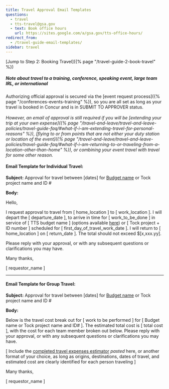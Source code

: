```yaml
---
title: Travel Approval Email Templates
questions:
  - travel
  - tts-travel@gsa.gov
  - text: Book office hours
    url: https://sites.google.com/a/gsa.gov/tts-office-hours/
redirect_from:
  - /travel-guide-email-templates/
sidebar: travel
---
```


[Jump to Step 2: Booking Travel]({% page "/travel-guide-2-book-travel" %}) <br>

##### Note about travel to a training, conference, speaking event, large team IRL, or international

Authorizing official approval is secured via the [event request
process]({% page "/conferences-events-training" %}), so you are all set as long
as your travel is booked in Concur and is in SUBMIT TO APPROVER status. <br>
<br> _However, an email of approval is still required if you will be [extending
your trip at your own
expense]({% page "/travel-and-leave/travel-and-leave-policies/travel-guide-faq/#what-if-i-am-extending-travel-for-personal-reasons" %}),
[flying to or from points that are not either your duty station or location of
the
event]({% page "/travel-and-leave/travel-and-leave-policies/travel-guide-faq/#what-if-i-am-returning-to-or-traveling-from-a-location-other-than-home" %}),
or combining your event travel with travel for some other reason._

#### Email Template for Individual Travel:

**Subject:** Approval for travel between \[dates] for
[Budget name](https://docs.google.com/spreadsheets/d/1twEX5wrriQ3Tbn25wN4n8rZPF9h5NqRQWIskkW6xQpY/edit#gid=0)
or Tock project name and ID #

**Body:**

Hello,

I request approval to travel from \[ home_location ] to \[ work_location ]. I
will depart the \[ departure_date ], to arrive in time for \[ work_to_be_done ]
in service of \[ TTS budget name ] (options available
[here](https://docs.google.com/spreadsheets/d/1twEX5wrriQ3Tbn25wN4n8rZPF9h5NqRQWIskkW6xQpY/edit#gid=0))
or \[ Tock project + ID number ] scheduled for \[ first_day_of_travel_work_date
]. I will return to \[ home_location ] on \[ return_date ]. The total should not
exceed $[x,xxx.yy].

Please reply with your approval, or with any subsequent questions or
clarifications you may have.

Many thanks,

\[ requestor_name ]

---

#### Email Template for Group Travel:

**Subject:** Approval for travel between \[dates] for
[Budget name](https://docs.google.com/spreadsheets/d/1twEX5wrriQ3Tbn25wN4n8rZPF9h5NqRQWIskkW6xQpY/edit#gid=0)
or Tock project name and ID #

**Body:**

Below is the travel cost break out for \[ work to be performed ] for \[ Budget
name or Tock project name and ID# ]. The estimated total cost is \[ total cost
], with the cost for each team member broken out below. Please reply with your
approval, or with any subsequent questions or clarifications you may have.

[ Include the
[completed travel expenses estimator](https://docs.google.com/spreadsheets/d/1uJaGMXJOwURruaPdV7PU5B7Q22_iyF8Q2Gk2uamDG8Y/edit#gid=0)
_pasted_ here, or another format of your choice, as long as origins,
destinations, dates of travel, and estimated cost are clearly identified for
each person traveling ]

Many thanks,

\[ requestor_name ]
